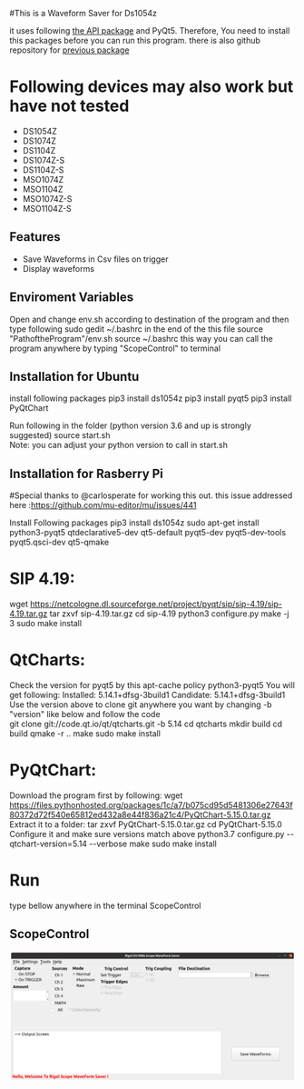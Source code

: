 #This is a Waveform Saver for Ds1054z

it uses following [the API package](https://ds1054z.readthedocs.org/en/stable/api/index.html) and PyQt5. Therefore, You need to install this packages before you can run this program.
there is also github repository for  [previous package](https://raw.githubusercontent.com/pklaus/ds1054z)

# Following devices may also work but have not tested

* DS1054Z
* DS1074Z
* DS1104Z
* DS1074Z-S
* DS1104Z-S
* MSO1074Z
* MSO1104Z
* MSO1074Z-S
* MSO1104Z-S

## Features
* Save Waveforms in Csv files on trigger 
* Display waveforms
## Enviroment Variables
   Open and change env.sh according to destination of the program and then type following
   sudo gedit ~/.bashrc 
   in the end of the this file
   source "PathoftheProgram"/env.sh
   source ~/.bashrc
   this way you can call the program anywhere by typing "ScopeControl" to terminal

## Installation for Ubuntu
install following packages 
	pip3 install ds1054z
	pip3 install pyqt5 
	pip3 install PyQtChart

Run following in the folder (python version 3.6 and up is strongly suggested)
	source start.sh  
	Note: you can adjust your python version to call in start.sh
	
## Installation for Rasberry Pi 
#Special thanks to @carlosperate for working this out. this issue addressed here :https://github.com/mu-editor/mu/issues/441

Install Following packages 
	pip3 install ds1054z
	sudo apt-get install python3-pyqt5 qtdeclarative5-dev qt5-default pyqt5-dev pyqt5-dev-tools pyqt5.qsci-dev qt5-qmake
# SIP 4.19:
 wget https://netcologne.dl.sourceforge.net/project/pyqt/sip/sip-4.19/sip-4.19.tar.gz
 tar zxvf sip-4.19.tar.gz
 cd sip-4.19
 python3 configure.py
 make -j 3
 sudo make install
 
# QtCharts:
Check the version for pyqt5 by this 
	apt-cache policy python3-pyqt5
You will get following:
	Installed: 5.14.1+dfsg-3build1
  	Candidate: 5.14.1+dfsg-3build1
Use the version above to clone git anywhere you want by changing -b "version" like below and follow the code	
	git clone git://code.qt.io/qt/qtcharts.git -b 5.14
 	cd qtcharts
	mkdir build
	cd build
 	qmake -r ..
 	make
 	sudo make install
# PyQtChart:
Download the program first by following:
	wget https://files.pythonhosted.org/packages/1c/a7/b075cd95d5481306e27643f80372d72f540e65812ed432a8e44f836a21c4/PyQtChart-5.15.0.tar.gz
Extract it to a folder:
	tar zxvf PyQtChart-5.15.0.tar.gz
	cd PyQtChart-5.15.0
Configure it and make sure versions match above
	python3.7 configure.py --qtchart-version=5.14 --verbose
	make
	sudo make install
# Run
type bellow anywhere in the terminal 
	ScopeControl 
## ScopeControl
<img src="https://github.com/ilkerparmaksiz/ScopeControl/blob/master/images/Scope.png" alt="Scope.png" width=964>
	
